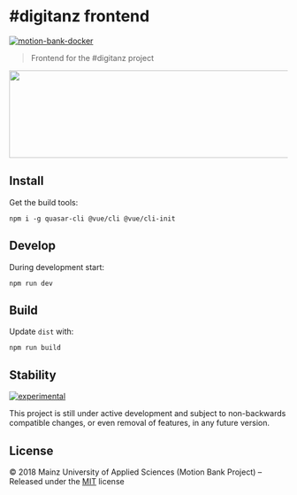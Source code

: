 # #digitanz frontend

[![motion-bank-docker](https://circleci.com/gh/motion-bank-docker/digitanz.svg?style=svg)](https://circleci.com/github/motion-bank-docker/digitanz)

> Frontend for the #digitanz project

<p align="center"><a href="https://xkcd.com/851_make_it_better/" target="_blank" title="Oh yeah, click to make it better!"><img width="573" height="158" src="https://imgs.xkcd.com/comics/na.png" /></a></p>

## Install

Get the build tools:

```shell
npm i -g quasar-cli @vue/cli @vue/cli-init
```

## Develop

During development start:

```shell
npm run dev
```

## Build

Update `dist` with:

```shell
npm run build
```

## Stability

[![experimental](http://badges.github.io/stability-badges/dist/experimental.svg)](http://github.com/badges/stability-badges)

This project is still under active development and subject to non-backwards compatible changes, or even removal of features, in any future version.


## License

:copyright: 2018 Mainz University of Applied Sciences (Motion Bank Project) –
Released under the [MIT](https://gitlab.rlp.net/motionbank/digitanz/frontend/blob/master/LICENSE) license
